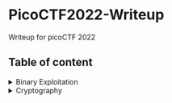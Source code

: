 # PicoCTF2022-Writeup  

Writeup for picoCTF 2022  

## Table of content

<details>
<summary>Binary Exploitation</summary>

|Question|Points|
|--------|------|
|[basic-file-exploit](./Binary%20Exploitation/basic-file-exploit.md)|100|

</details>

<details>
<summary>Cryptography</summary>

|Question|Points|
|--------|------|
|[basic-mod1](./Cryptography/basic-mod1.md)|100|
|[basic-mod2](./Cryptography/basic-mod2.md)|100|

</details>
